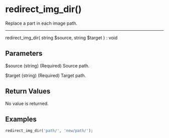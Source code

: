 # redirect_img_dir()

Replace a part in each image path.

---

redirect_img_dir( string $source, string $target ) : void

## Parameters

$source (string) (Required) Source path.

$target (string) (Required) Target path.

## Return Values

No value is returned.

## Examples

```php
redirect_img_dir('path/', 'new/path/');
```
